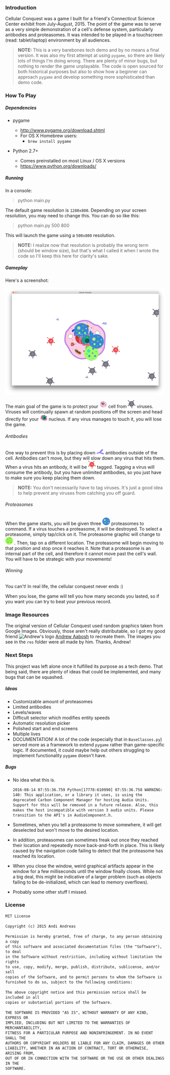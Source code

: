 ### Introduction

Cellular Conquest was a game I built for a friend's Connecticut Science Center exhibit from July-August, 2015. The point of the game was to serve as a very simple demonstration of a cell's defense system, particularly antibodies and proteasomes. It was intended to be played in a touchscreen (read: tablet/laptop) environment by all audiences.

> **NOTE:** This is a very barebones tech demo and by no means a final version. It was also my first attempt at using `pygame`, so there are likely lots of things I'm doing wrong. There are plenty of minor bugs, but nothing to render the game unplayable. The code is open sourced for both historical purposes but also to show how a beginner can approach `pygame` and develop something more sophisticated than demo code.

### How To Play

##### Dependencies

* pygame
	* http://www.pygame.org/download.shtml
	* For OS X Homebrew users:
		* `brew install pygame`

* Python 2.7+
	* Comes preinstalled on most Linux / OS X versions
	* https://www.python.org/downloads/

##### Running

In a console:
> python main.py

The default game resolution is `1280x800`. Depending on your screen resolution, you may need to change this. You can do so like this:

> python main.py 500 800

This will launch the game using a `500x800` resolution.

> **NOTE:** I realize now that resolution is probably the wrong term (should be window size), but that's what I called it when I wrote the code so I'll keep this here for clarity's sake.

##### Gameplay

Here's a screenshot:

![Screenshot](demo.png)

The main goal of the game is to protect your
	<img src="res/cell.png" alt = "cell" width="24" />
cell from
	<img src = "res/virus.png" alt = "virus" width = "24" />
viruses. Viruses will continually spawn at random positions off the screen and head directly for your
	<img src = "res/nucleus.png" alt = "virus" width = "24" />
nucleus. If any virus manages to touch it, you will lose the game.

###### Antibodies
One way to prevent this is by placing down
	<img src = "res/antibody.png" alt = "antibody" width = "24" />
antibodies outside of the cell. Antibodies can't move, but they will slow down any virus that hits them. When a virus hits an antibody,
it will be
	<img src = "res/virus_tagged.png" alt = "tagged virus" width = "24" />
tagged. Tagging a virus will consume the antibody, but you have unlimited antibodies, so you just have to make sure you keep placing them down.

> **NOTE:** You don't necessarily have to tag viruses. It's just a good idea to help prevent any viruses from catching you off guard.

###### Proteasomes
When the game starts, you will be given three
	<img src = "res/proteasome.png" alt = "proteasomes" width = "24" />
proteasomes to command. If a virus touches a proteasome, it will be destroyed. To select a proteasome, simply tap/click on it. The proteasome graphic will change to
	<img src = "res/proteasome_selected.png" alt = "proteasome with yellow ring around it" width = "24" />
 . Then, tap on a different location. The proteasome will begin moving to that position and stop once it reaches it. Note that a proteasome is an internal part of the cell, and therefore it cannot move past the cell's wall. You will have to be strategic with your movements!

###### Winning

You can't! In real life, the cellular conquest never ends :)

When you lose, the game will tell you how many seconds you lasted, so if you want you can try to beat your previous record.

### Image Resources

The original version of Cellular Conquest used random graphics taken from Google Images. Obviously, those aren't really distributable, so I got my good friend
	<img src = "http://andrew-abosh.com/logo.svg" alt = "Andrew's logo" width = "24" />
[Andrew Aabosh](http://andrew-abosh.com/) to recreate them. The images you see in the `res` folder were all made by him. Thanks, Andrew!

### Next Steps

This project was left alone once it fulfilled its purpose as a tech demo. That being said, there are plenty of ideas that could be implemented, and many bugs that can be squashed.

##### Ideas

* Customizable amount of proteasomes
* Limited antibodies
* Levels/waves
* Difficult selector which modifies entity speeds
* Automatic resolution picker
* Polished start and end screens
* Multiple lives
* DOCUMENTATION! A lot of the code (especially that in `BaseClasses.py`) served more as a framework to extend `pygame` rather than game-specific logic. If documented, it could maybe help out others struggling to implement functionality `pygame` doesn't have.

##### Bugs

* No idea what this is.
	```
	2016-08-14 07:55:36.759 Python[17778:610990] 07:55:36.758 WARNING:  140: This application, or a library it uses, is using the deprecated Carbon Component Manager for hosting Audio Units. Support for this will be removed in a future release. Also, this makes the host incompatible with version 3 audio units. Please transition to the API's in AudioComponent.h.
	```

* Sometimes, when you tell a proteasome to move somewhere, it will get deselected but won't move to the desired location.
* In addition, proteasomes can sometimes freak out once they reached their location and repeatedly move back-and-forth in place. This is likely caused by the navigation code failing to detect that the proteasome has reached its location.
* When you close the window, weird graphical artifacts appear in the window for a few milliseconds until the window finally closes. While not a big deal, this might be indicative of a larger problem (such as objects failing to be de-initialized, which can lead to memory overflows).
* Probably some other stuff I missed.

### License

```
MIT License

Copyright (c) 2015 Andi Andreas

Permission is hereby granted, free of charge, to any person obtaining a copy
of this software and associated documentation files (the "Software"), to deal
in the Software without restriction, including without limitation the rights
to use, copy, modify, merge, publish, distribute, sublicense, and/or sell
copies of the Software, and to permit persons to whom the Software is
furnished to do so, subject to the following conditions:

The above copyright notice and this permission notice shall be included in all
copies or substantial portions of the Software.

THE SOFTWARE IS PROVIDED "AS IS", WITHOUT WARRANTY OF ANY KIND, EXPRESS OR
IMPLIED, INCLUDING BUT NOT LIMITED TO THE WARRANTIES OF MERCHANTABILITY,
FITNESS FOR A PARTICULAR PURPOSE AND NONINFRINGEMENT. IN NO EVENT SHALL THE
AUTHORS OR COPYRIGHT HOLDERS BE LIABLE FOR ANY CLAIM, DAMAGES OR OTHER
LIABILITY, WHETHER IN AN ACTION OF CONTRACT, TORT OR OTHERWISE, ARISING FROM,
OUT OF OR IN CONNECTION WITH THE SOFTWARE OR THE USE OR OTHER DEALINGS IN THE
SOFTWARE.
```

